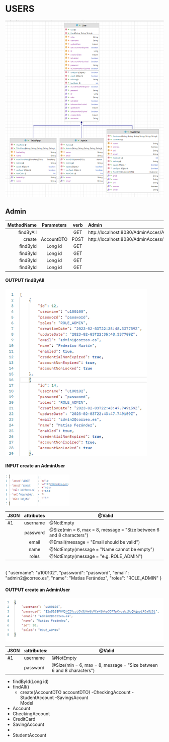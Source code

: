 # **USERS**

![UML User](/images/UMLUser.png)
## Admin

| MethodName | Parameters  | verb | Admin                                             | JSON |
|-----------:|:-----------:|:----:|:--------------------------------------------------|------|
|  findByAll |             | GET  | http://localhost:8080/AdminAcces/Account/All      |      |
|     create | AccountDTO  | POST |  http://localhost:8080/AdminAccess/Admin/Create   | #1   | 
|   findById |   Long id   | GET  |                                                   |   |
|   findById |   Long id   | GET  |                                                   |   |
|   findById |   Long id   | GET  |                                                   |   |
|   findById |   Long id   | GET  |                                                   |   |

#### OUTPUT **findByAll**

![AdminFindAll](/images/AdminFindAll.png)

#### INPUT **create an AdminUser**

<img alt="Create an Admin Input" height="100" src="/images/CreateANewAdminUser.png" width="100"/> <img alt="Create an Admin Output" height="100" src="/images/CreateANewAdminUserOutput.png" width="100"/>


| JSON | attributes | @Valid                                                               |
|------|:----------:|----------------------------------------------------------------------|
| #1   |  username  | @NotEmpty                                                            |    |
|      |  password  | @Size(min = 6, max = 8, message = "Size between 6 and 8 characters") |
|      |   email    | @Email(message = "Email should be valid")                            |
|      |    name    | @NotEmpty(message = "Name cannot be empty")                          |
|      |   roles    | @NotEmpty(message = "e.g. ROLE_ADMIN")                               |
<br>
{
    "username": "u100102",
    "password": "password",
    "email": "admin2@correo.es",
    "name": "Matías Ferández",
    "roles": "ROLE_ADMIN"
}


#### OUTPUT **create an AdminUser**

![Create an Admin Output](/images/CreateANewAdminUserOutput.png)



| JSON | :attributes: | @Valid                                                              |
|------|--------------|---------------------------------------------------------------------|
| #1   | username     | @NotEmpty                                                       |    
|      | password     | @Size(min = 6, max = 8, message = "Size between 6 and 8 characters") |




- findById(Long id)
- findAll()
    - create(AccountDTO accountDTO)
      -CheckingAccount
      -StudentAccount
      -SavingsAcount   
      Model
- Account
- CheckingAccount
- CreditCard
- SavingAccount
-
- StudentAccount
